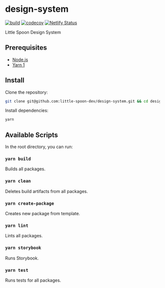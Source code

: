 # design-system

[![build](https://github.com/little-spoon-dev/design-system/actions/workflows/build.yml/badge.svg)](https://github.com/little-spoon-dev/design-system/actions/workflows/build.yml)
[![codecov](https://codecov.io/gh/little-spoon-dev/design-system/branch/master/graph/badge.svg?token=5BRD6U9NFW)](https://codecov.io/gh/little-spoon-dev/design-system)
[![Netlify Status](https://api.netlify.com/api/v1/badges/73b0e1a1-3d16-4987-a05b-cac84e07acfa/deploy-status)](https://app.netlify.com/sites/littlespoon/deploys)

Little Spoon Design System

## Prerequisites

- [Node.js](https://nodejs.org/)
- [Yarn 1](https://classic.yarnpkg.com/)

## Install

Clone the repository:

```sh
git clone git@github.com:little-spoon-dev/design-system.git && cd design-system
```

Install dependencies:

```sh
yarn
```

## Available Scripts

In the root directory, you can run:

### `yarn build`

Builds all packages.

### `yarn clean`

Deletes build artifacts from all packages.

### `yarn create-package`

Creates new package from template.

### `yarn lint`

Lints all packages.

### `yarn storybook`

Runs Storybook.

### `yarn test`

Runs tests for all packages.
